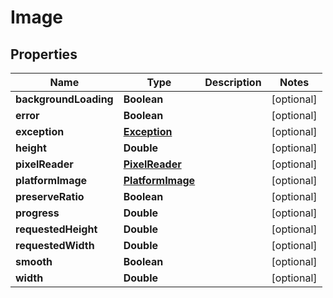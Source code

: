 
# Image

## Properties
Name | Type | Description | Notes
------------ | ------------- | ------------- | -------------
**backgroundLoading** | **Boolean** |  |  [optional]
**error** | **Boolean** |  |  [optional]
**exception** | [**Exception**](Exception.md) |  |  [optional]
**height** | **Double** |  |  [optional]
**pixelReader** | [**PixelReader**](PixelReader.md) |  |  [optional]
**platformImage** | [**PlatformImage**](PlatformImage.md) |  |  [optional]
**preserveRatio** | **Boolean** |  |  [optional]
**progress** | **Double** |  |  [optional]
**requestedHeight** | **Double** |  |  [optional]
**requestedWidth** | **Double** |  |  [optional]
**smooth** | **Boolean** |  |  [optional]
**width** | **Double** |  |  [optional]



